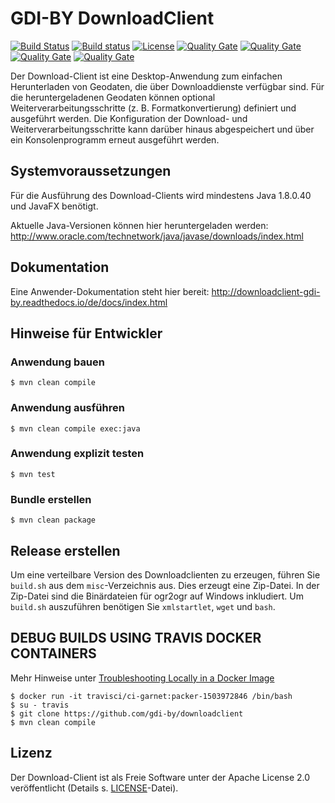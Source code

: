 # GDI-BY DownloadClient 
[![Build Status](https://travis-ci.org/gdi-by/downloadclient.svg?branch=master)][travis]
[![Build status](https://ci.appveyor.com/api/projects/status/enidrbgie64k7ypg?svg=true)][appveyor]
[![License](https://img.shields.io/badge/License-Apache%202.0-blue.svg)][license]
[![Quality Gate](https://sonarcloud.io/api/badges/gate?key=de.bayern.gdi%3Adownloadclient)][sonarcube]
[![Quality Gate](https://sonarcloud.io/api/badges/measure?key=de.bayern.gdi%3Adownloadclient&metric=lines)][sonarcube]
[![Quality Gate](https://sonarcloud.io/api/badges/measure?key=de.bayern.gdi%3Adownloadclient&metric=bugs)][sonarcube]
[![Quality Gate](https://sonarcloud.io/api/badges/measure?key=de.bayern.gdi%3Adownloadclient&metric=vulnerabilities)][sonarcube]

[travis]:   https://travis-ci.org/gdi-by/downloadclient
[appveyor]: https://ci.appveyor.com/project/BjoernSchilberg/downloadclient
[license]:  https://tldrlegal.com/license/apache-license-2.0-(apache-2.0)
[sonarcube]: https://sonarcloud.io/dashboard?id=de.bayern.gdi%3Adownloadclient


Der Download-Client ist eine Desktop-Anwendung zum einfachen Herunterladen von Geodaten, die über Downloaddienste verfügbar sind. Für die heruntergeladenen Geodaten können optional Weiterverarbeitungsschritte (z. B. Formatkonvertierung) definiert und ausgeführt werden. Die Konfiguration der Download- und Weiterverarbeitungsschritte kann darüber hinaus abgespeichert und über ein Konsolenprogramm erneut ausgeführt werden.

## Systemvoraussetzungen

Für die Ausführung des Download-Clients wird mindestens Java 1.8.0.40 und JavaFX benötigt.

Aktuelle Java-Versionen können hier heruntergeladen werden: http://www.oracle.com/technetwork/java/javase/downloads/index.html


## Dokumentation

Eine Anwender-Dokumentation steht hier bereit: http://downloadclient-gdi-by.readthedocs.io/de/docs/index.html


## Hinweise für Entwickler

### Anwendung bauen 

    $ mvn clean compile

### Anwendung ausführen

    $ mvn clean compile exec:java

### Anwendung explizit testen

    $ mvn test

### Bundle erstellen

    $ mvn clean package

## Release erstellen
Um eine verteilbare Version des Downloadclienten zu erzeugen, führen Sie
`build.sh` aus dem `misc`-Verzeichnis aus.
Dies erzeugt eine Zip-Datei. In der Zip-Datei sind die Binärdateien
für ogr2ogr auf Windows inkludiert.
Um `build.sh` auszuführen benötigen Sie `xmlstartlet`, `wget` und `bash`.

## DEBUG BUILDS USING TRAVIS DOCKER CONTAINERS

Mehr Hinweise unter [Troubleshooting Locally in a Docker Image](https://docs.travis-ci.com/user/common-build-problems/#Troubleshooting-Locally-in-a-Docker-Image)

```
$ docker run -it travisci/ci-garnet:packer-1503972846 /bin/bash
$ su - travis
$ git clone https://github.com/gdi-by/downloadclient
$ mvn clean compile
```

## Lizenz

Der Download-Client ist als Freie Software unter der Apache License 2.0 veröffentlicht (Details s. [LICENSE](LICENSE)-Datei).
